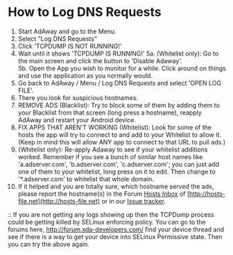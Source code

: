 # How to Log DNS Requests

1. Start AdAway and go to the Menu.
2. Select "Log DNS Requests"
3. Click 'TCPDUMP IS NOT RUNNING!'
4. Wait until it shows 'TCPDUMP IS RUNNING!'
5a. (Whitelist only): Go to the main screen and click the button to 'Disable Adaway'.  
5b. Open the App you wish to monitor for a while.  Click around on things and use the application as you normally would.
6. Go back to AdAway / Menu / Log DNS Requests and select 'OPEN LOG FILE'.
7. There you look for suspicious hostnames.
  1. REMOVE ADS (Blacklist): Try to block some of them by adding them to your Blacklist from that screen (long press a hostname), reapply AdAway and restart your Android device.
  2. FIX APPS THAT AREN'T WORKING (Whitelist): Look for some of the hosts the app will try to connect to and add to your Whitelist to allow it. (Keep in mind this will allow ANY app to connect to that URL to pull ads.)
8. (Whitelist only): Re-apply Adaway to see if your whitelist additions worked.  Remember if you see a bunch of similar host names like 'a.adserver.com', 'b.adserver.com', 'c.adserver.com'; you can just add one of them to your whitelist, long press on it to edit.  Then change to '*.adserver.com' to whitelist that whole domain.
9. If it helped and you are totally sure, which hostname served the ads, please report the hostname(s) in the Forum [Hosts Inbox](http://forum.hosts-file.net/viewforum.php?f=9) of [http://hosts-file.net](http://hosts-file.net) or in our [Issue tracker](https://github.com/dschuermann/ad-away/issues).

:: If you are not getting any logs showing up then the TCPDump process could be getting killed by SELinux enforcing policy.  You can go to the forums here, http://forum.xda-developers.com/ find your device thread and see if there is a way to get your device into SELinux Permissive state.  Then you can try the above again.